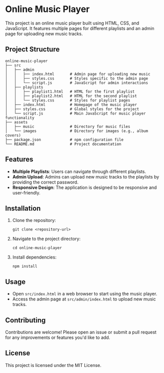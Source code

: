 # Online Music Player

This project is an online music player built using HTML, CSS, and JavaScript. It features multiple pages for different playlists and an admin page for uploading new music tracks.

## Project Structure

```
online-music-player
├── src
│   ├── admin
│   │   ├── index.html       # Admin page for uploading new music
│   │   ├── styles.css       # Styles specific to the admin page
│   │   └── script.js        # JavaScript for admin interactions
│   ├── playlists
│   │   ├── playlist1.html   # HTML for the first playlist
│   │   ├── playlist2.html   # HTML for the second playlist
│   │   └── styles.css       # Styles for playlist pages
│   ├── index.html           # Homepage of the music player
│   ├── styles.css           # Global styles for the project
│   └── script.js            # Main JavaScript for music player functionality
├── assets
│   ├── music                # Directory for music files
│   └── images               # Directory for images (e.g., album covers)
├── package.json             # npm configuration file
└── README.md                # Project documentation
```

## Features

- **Multiple Playlists**: Users can navigate through different playlists.
- **Admin Upload**: Admins can upload new music tracks to the playlists by providing the correct password.
- **Responsive Design**: The application is designed to be responsive and user-friendly.

## Installation

1. Clone the repository:
   ```
   git clone <repository-url>
   ```
2. Navigate to the project directory:
   ```
   cd online-music-player
   ```
3. Install dependencies:
   ```
   npm install
   ```

## Usage

- Open `src/index.html` in a web browser to start using the music player.
- Access the admin page at `src/admin/index.html` to upload new music tracks.

## Contributing

Contributions are welcome! Please open an issue or submit a pull request for any improvements or features you'd like to add.

## License

This project is licensed under the MIT License.